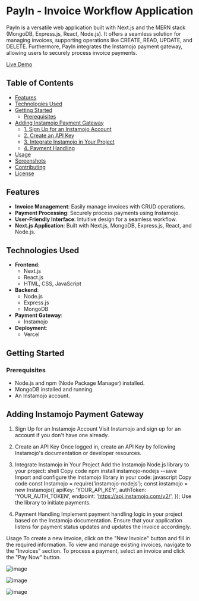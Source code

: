 # PayIn - Invoice Workflow Application

PayIn is a versatile web application built with Next.js and the MERN stack (MongoDB, Express.js, React, Node.js). It offers a seamless solution for managing invoices, supporting operations like CREATE, READ, UPDATE, and DELETE. Furthermore, PayIn integrates the Instamojo payment gateway, allowing users to securely process invoice payments.

[Live Demo](https://invoice-app-im-unique-swaraj77.vercel.app/)

## Table of Contents
- [Features](#features)
- [Technologies Used](#technologies-used)
- [Getting Started](#getting-started)
  - [Prerequisites](#prerequisites)
- [Adding Instamojo Payment Gateway](#adding-instamojo-payment-gateway)
  - [1. Sign Up for an Instamojo Account](#1-sign-up-for-an-instamojo-account)
  - [2. Create an API Key](#2-create-an-api-key)
  - [3. Integrate Instamojo in Your Project](#3-integrate-instamojo-in-your-project)
  - [4. Payment Handling](#4-payment-handling)
- [Usage](#usage)
- [Screenshots](#screenshots)
- [Contributing](#contributing)
- [License](#license)

## Features
- **Invoice Management**: Easily manage invoices with CRUD operations.
- **Payment Processing**: Securely process payments using Instamojo.
- **User-Friendly Interface**: Intuitive design for a seamless workflow.
- **Next.js Application**: Built with Next.js, MongoDB, Express.js, React, and Node.js.

## Technologies Used
- **Frontend**:
  - Next.js
  - React.js
  - HTML, CSS, JavaScript
- **Backend**:
  - Node.js
  - Express.js
  - MongoDB
- **Payment Gateway**:
  - Instamojo
- **Deployment**:
  - Vercel
## Getting Started

### Prerequisites
- Node.js and npm (Node Package Manager) installed.
- MongoDB installed and running.
- An Instamojo account.

## Adding Instamojo Payment Gateway

1. Sign Up for an Instamojo Account
Visit Instamojo and sign up for an account if you don't have one already.

2. Create an API Key
Once logged in, create an API Key by following Instamojo's documentation or developer resources.

3. Integrate Instamojo in Your Project
Add the Instamojo Node.js library to your project:
shell
Copy code
npm install instamojo-nodejs --save
Import and configure the Instamojo library in your code:
javascript
Copy code
const Instamojo = require('instamojo-nodejs');
const instamojo = new Instamojo({
  apiKey: 'YOUR_API_KEY',
  authToken: 'YOUR_AUTH_TOKEN',
  endpoint: 'https://api.instamojo.com/v2/',
});
Use the library to initiate payments.
4. Payment Handling
Implement payment handling logic in your project based on the Instamojo documentation. Ensure that your application listens for payment status updates and updates the invoice accordingly.

Usage
To create a new invoice, click on the "New Invoice" button and fill in the required information.
To view and manage existing invoices, navigate to the "Invoices" section.
To process a payment, select an invoice and click the "Pay Now" button.

![image](https://github.com/el-astro77/payinvoice-app/assets/67543214/3eba05a2-1a9d-4e02-a7b7-6c7d01ef6282)

![image](https://github.com/el-astro77/payinvoice-app/assets/67543214/369b686e-c07f-4bdf-adcc-9f78af3e2186)

![image](https://github.com/el-astro77/payinvoice-app/assets/67543214/b0b8e0b2-053a-4af6-9910-6fe031d178f5)


